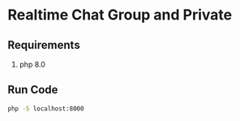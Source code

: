 # Realtime Chat Group and Private

## Requirements

1. php 8.0

## Run Code

```bash
php -S localhost:8000
```